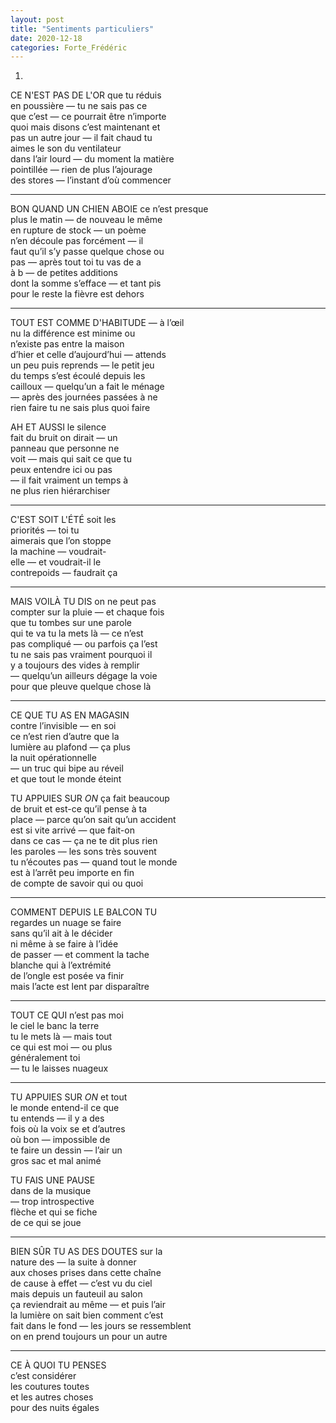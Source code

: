 ```yaml
---
layout: post
title: "Sentiments particuliers"
date: 2020-12-18
categories: Forte_Frédéric
---
```


1.

CE N'EST PAS DE L'OR que tu réduis  
en poussière — tu ne sais pas ce  
que c’est — ce pourrait être n’importe  
quoi mais disons c’est maintenant et  
pas un autre jour — il fait chaud tu  
aimes le son du ventilateur  
dans l’air lourd — du moment la matière  
pointillée — rien de plus l’ajourage   
des stores — l’instant d’où commencer

***

BON QUAND UN CHIEN ABOIE ce n’est presque   
plus le matin — de nouveau le même  
en rupture de stock — un poème  
n’en découle pas forcément — il  
faut qu’il s’y passe quelque chose ou  
pas — après tout toi tu vas de a  
à b — de petites additions   
dont la somme s’efface — et tant pis  
pour le reste la fièvre est dehors

***

TOUT EST COMME D'HABITUDE — à l’œil  
nu la différence est minime ou  
n’existe pas entre la maison  
d’hier et celle d’aujourd’hui — attends  
un peu puis reprends — le petit jeu  
du temps s’est écoulé depuis les  
cailloux — quelqu’un a fait le ménage  
— après des journées passées à ne  
rien faire tu ne sais plus quoi faire

AH ET AUSSI le silence  
fait du bruit on dirait — un  
panneau que personne ne  
voit — mais qui sait ce que tu  
peux entendre ici ou pas   
— il fait vraiment un temps à  
ne plus rien hiérarchiser

***

C'EST SOIT L'ÉTÉ soit les  
priorités — toi tu  
aimerais que l’on stoppe  
la machine — voudrait-  
elle — et voudrait-il le  
contrepoids — faudrait ça

***

MAIS VOILÀ TU DIS on ne peut pas  
compter sur la pluie — et chaque fois  
que tu tombes sur une parole  
qui te va tu la mets là — ce n’est  
pas compliqué — ou parfois ça l’est  
tu ne sais pas vraiment pourquoi il  
y a toujours des vides à remplir  
— quelqu’un ailleurs dégage la voie  
pour que pleuve quelque chose là

***

CE QUE TU AS EN MAGASIN  
contre l’invisible — en soi  
ce n’est rien d’autre que la  
lumière au plafond — ça plus  
la nuit opérationnelle  
— un truc qui bipe au réveil  
et que tout le monde éteint

TU APPUIES SUR *ON* ça fait beaucoup  
de bruit et est-ce qu’il pense à ta  
place — parce qu’on sait qu’un accident  
est si vite arrivé — que fait-on  
dans ce cas — ça ne te dit plus rien  
les paroles — les sons très souvent  
tu n’écoutes pas — quand tout le monde  
est à l’arrêt peu importe en fin  
de compte de savoir qui ou quoi

***

COMMENT DEPUIS LE BALCON TU  
regardes un nuage se faire  
sans qu’il ait à le décider  
ni même à se faire à l’idée  
de passer — et comment la tache  
blanche qui à l’extrémité  
de l’ongle est posée va finir  
mais l’acte est lent par disparaître

***

TOUT CE QUI n’est pas moi  
le ciel le banc la terre  
tu le mets là — mais tout  
ce qui est moi — ou plus  
généralement toi  
— tu le laisses nuageux

***

TU APPUIES SUR *ON* et tout  
le monde entend-il ce que   
tu entends — il y a des  
fois où la voix se et d’autres  
où bon — impossible de  
te faire un dessin — l’air un  
gros sac et mal animé

TU FAIS UNE PAUSE  
dans de la musique  
— trop introspective  
flèche et qui se fiche  
de ce qui se joue

***

BIEN SÛR TU AS DES DOUTES sur la  
nature des — la suite à donner  
aux choses prises dans cette chaîne  
de cause à effet — c’est vu du ciel  
mais depuis un fauteuil au salon  
ça reviendrait au même — et puis l’air  
la lumière on sait bien comment c’est  
fait dans le fond — les jours se ressemblent  
on en prend toujours un pour un autre

***

CE À QUOI TU PENSES  
c’est considérer  
les coutures toutes  
et les autres choses  
pour des nuits égales
